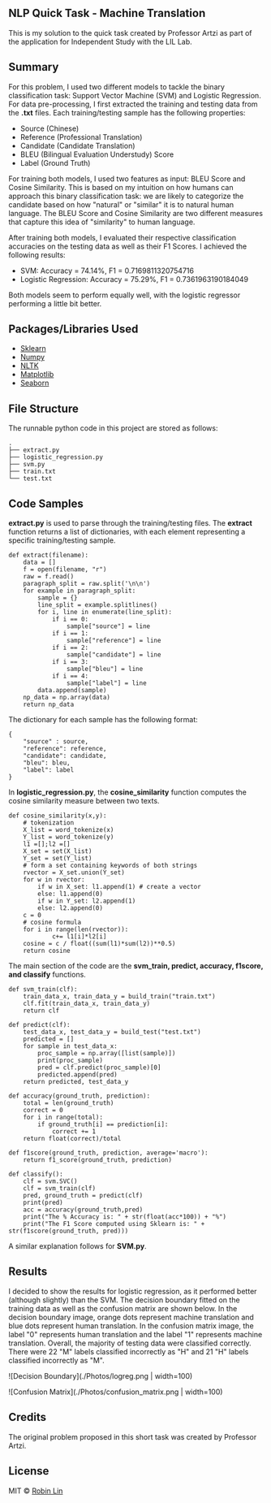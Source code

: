 ## NLP Quick Task - Machine Translation 
This is my solution to the quick task created by Professor Artzi as part of the application for Independent Study with the LIL Lab. 

## Summary
For this problem, I used two different models to tackle the binary classification task: Support Vector Machine (SVM) and Logistic Regression. For data pre-processing, I first extracted the training and testing data from the **.txt** files. Each training/testing sample has the following properties:
- Source (Chinese)
- Reference (Professional Translation)
- Candidate (Candidate Translation)
- BLEU (Bilingual Evaluation Understudy) Score
- Label (Ground Truth)

For training both models, I used two features as input: BLEU Score and Cosine Similarity. This is based on my intuition on how humans can approach this binary classification task: we are likely to categorize the candidate based on how "natural" or "similar" it is to natural human language. The BLEU Score and Cosine Similarity are two different measures that capture this idea of "similarity" to human language. 

After training both models, I evaluated their respective classification accuracies on the testing data as well as their F1 Scores. I achieved the following results:
- SVM: Accuracy = 74.14%, F1 = 0.7169811320754716
- Logistic Regression: Accuracy = 75.29%, F1 = 0.7361963190184049

Both models seem to perform equally well, with the logistic regressor performing a little bit better.


## Packages/Libraries Used
- [Sklearn](https://scikit-learn.org/stable/)
- [Numpy](https://numpy.org/)
- [NLTK](https://www.nltk.org/)
- [Matplotlib](https://matplotlib.org/)
- [Seaborn](https://seaborn.pydata.org/)

## File Structure

The runnable python code in this project are stored as follows:

```
.
├── extract.py
├── logistic_regression.py
├── svm.py
├── train.txt
└── test.txt
```

## Code Samples 

**extract.py** is used to parse through the training/testing files. The **extract** function returns a list of dictionaries, with each element representing a specific training/testing sample.

```
def extract(filename):
	data = []
	f = open(filename, "r")
	raw = f.read()
	paragraph_split = raw.split('\n\n')
	for example in paragraph_split:
		sample = {}
		line_split = example.splitlines()
		for i, line in enumerate(line_split):
			if i == 0:
				sample["source"] = line
			if i == 1:
				sample["reference"] = line
			if i == 2:
				sample["candidate"] = line
			if i == 3:
				sample["bleu"] = line
			if i == 4:
				sample["label"] = line
		data.append(sample)
	np_data = np.array(data)
	return np_data
```

The dictionary for each sample has the following format:

```
{
	"source" : source,
	"reference": reference,
	"candidate": candidate,
	"bleu": bleu,
	"label": label
}
```

In **logistic_regression.py**, the **cosine_similarity** function computes the cosine similarity measure between two texts. 

```
def cosine_similarity(x,y):
	# tokenization 
	X_list = word_tokenize(x)  
	Y_list = word_tokenize(y)   
	l1 =[];l2 =[]  
	X_set = set(X_list)
	Y_set = set(Y_list)
	# form a set containing keywords of both strings  
	rvector = X_set.union(Y_set)  
	for w in rvector: 
	    if w in X_set: l1.append(1) # create a vector 
	    else: l1.append(0) 
	    if w in Y_set: l2.append(1) 
	    else: l2.append(0) 
	c = 0
	# cosine formula  
	for i in range(len(rvector)): 
	        c+= l1[i]*l2[i] 
	cosine = c / float((sum(l1)*sum(l2))**0.5) 
	return cosine
```

The main section of the code are the **svm_train, predict, accuracy, f1score, and classify** functions. 

```
def svm_train(clf):
	train_data_x, train_data_y = build_train("train.txt")
	clf.fit(train_data_x, train_data_y)
	return clf

def predict(clf):
	test_data_x, test_data_y = build_test("test.txt")
	predicted = []
	for sample in test_data_x:
		proc_sample = np.array([list(sample)])
		print(proc_sample)
		pred = clf.predict(proc_sample)[0]
		predicted.append(pred)
	return predicted, test_data_y

def accuracy(ground_truth, prediction):
	total = len(ground_truth)
	correct = 0
	for i in range(total):
		if ground_truth[i] == prediction[i]:
			correct += 1
	return float(correct)/total

def f1score(ground_truth, prediction, average='macro'):
	return f1_score(ground_truth, prediction)

def classify():
	clf = svm.SVC()
	clf = svm_train(clf)
	pred, ground_truth = predict(clf)
	print(pred)
	acc = accuracy(ground_truth,pred)
	print("The % Accuracy is: " + str(float(acc*100)) + "%")
	print("The F1 Score computed using Sklearn is: " + str(f1score(ground_truth, pred)))

```
A similar explanation follows for **SVM.py**. 

## Results

I decided to show the results for logistic regression, as it performed better (although slightly) than the SVM. The decision boundary fitted on the training data as well as the confusion matrix are shown below. In the decision boundary image, orange dots represent machine translation and blue dots represent human translation. In the confusion matrix image, the label "0" represents human translation and the label "1" represents machine translation. Overall, the majority of testing data were classified correctly. There were 22 "M" labels classified incorrectly as "H" and 21 "H" labels classified incorrectly as "M". 

![Decision Boundary](./Photos/logreg.png | width=100)

![Confusion Matrix](./Photos/confusion_matrix.png | width=100)

## Credits
The original problem proposed in this short task was created by Professor Artzi. 

## License
MIT © [Robin Lin]()
